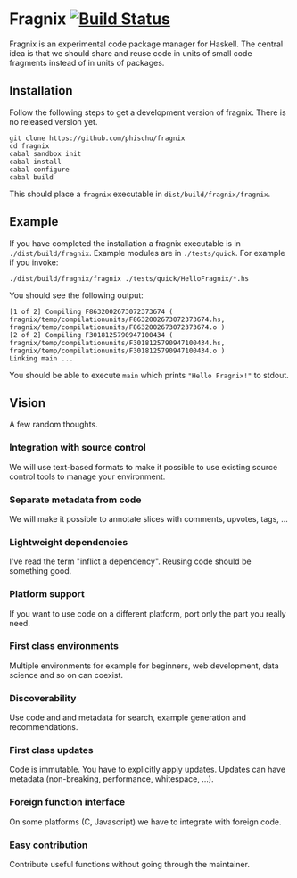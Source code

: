 
Fragnix [![Build Status](https://travis-ci.org/phischu/fragnix.svg?branch=master)](https://travis-ci.org/phischu/fragnix)
=======

Fragnix is an experimental code package manager for Haskell. The central idea is that we should share and reuse code in units of small code fragments instead of in units of packages.

Installation
------------

Follow the following steps to get a development version of fragnix. There is no released version yet.

    git clone https://github.com/phischu/fragnix
    cd fragnix
    cabal sandbox init
    cabal install
    cabal configure
    cabal build

This should place a `fragnix` executable in `dist/build/fragnix/fragnix`.

Example
-------

If you have completed the installation a fragnix executable is in `./dist/build/fragnix`. Example modules are in `./tests/quick`. For example if you invoke:
    
    ./dist/build/fragnix/fragnix ./tests/quick/HelloFragnix/*.hs

You should see the following output:

    [1 of 2] Compiling F8632002673072373674 ( fragnix/temp/compilationunits/F8632002673072373674.hs, fragnix/temp/compilationunits/F8632002673072373674.o )
    [2 of 2] Compiling F3018125790947100434 ( fragnix/temp/compilationunits/F3018125790947100434.hs, fragnix/temp/compilationunits/F3018125790947100434.o )
    Linking main ...

You should be able to execute `main` which prints `"Hello Fragnix!"` to stdout.

Vision
------

A few random thoughts.

### Integration with source control

We will use text-based formats to make it possible to use existing source control tools to manage your environment.

### Separate metadata from code

We will make it possible to annotate slices with comments, upvotes, tags, ...

### Lightweight dependencies

I've read the term "inflict a dependency". Reusing code should be something good.

### Platform support

If you want to use code on a different platform, port only the part you really need.

### First class environments

Multiple environments for example for beginners, web development, data science and so on can coexist.

### Discoverability

Use code and and metadata for search, example generation and recommendations.

### First class updates

Code is immutable. You have to explicitly apply updates. Updates can have metadata (non-breaking, performance, whitespace, ...).

### Foreign function interface

On some platforms (C, Javascript) we have to integrate with foreign code.

### Easy contribution

Contribute useful functions without going through the maintainer.

